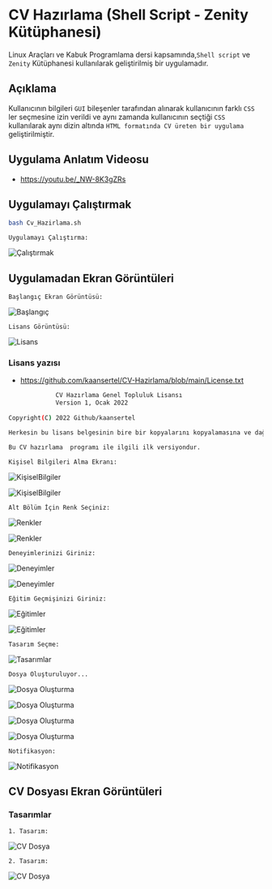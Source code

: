 # CV Hazırlama (Shell Script - Zenity Kütüphanesi)
Linux Araçları ve Kabuk Programlama dersi kapsamında,`Shell script` ve `Zenity` Kütüphanesi kullanılarak geliştirilmiş bir uygulamadır.

## Açıklama
Kullanıcının bilgileri `GUI` bileşenler tarafından alınarak kullanıcının farklı `CSS` ler seçmesine izin verildi ve aynı zamanda kullanıcının seçtiği `CSS` kullanılarak aynı dizin altında `HTML formatında CV üreten bir uygulama` geliştirilmiştir.

## Uygulama Anlatım Videosu
- <https://youtu.be/_NW-8K3gZRs>

## Uygulamayı Çalıştırmak
```sh
bash Cv_Hazirlama.sh
```

`Uygulamayı Çalıştırma:`

![Çalıştırmak](https://github.com/kaansertel/CV-Hazirlama/blob/main/resimler/CV01.png)

## Uygulamadan Ekran Görüntüleri

`Başlangıç Ekran Görüntüsü:`

![Başlangıç](https://github.com/kaansertel/CV-Hazirlama/blob/main/resimler/CV02.png)

`Lisans Görüntüsü:`

![Lisans](https://github.com/kaansertel/CV-Hazirlama/blob/main/resimler/CV03.png)

### Lisans yazısı
- https://github.com/kaansertel/CV-Hazirlama/blob/main/License.txt

```sh
             CV Hazırlama Genel Topluluk Lisansı
             Version 1, Ocak 2022
             
Copyright(C) 2022 Github/kaansertel

Herkesin bu lisans belgesinin bire bir kopyalarını kopyalamasına ve dağıtmasına izin verilir, ancak değiştirilmesine izin verilmez.

Bu CV hazırlama  programı ile ilgili ilk versiyondur.
```

`Kişisel Bilgileri Alma Ekranı:`

![KişiselBilgiler](https://github.com/kaansertel/CV-Hazirlama/blob/main/resimler/CV04.png)

![KişiselBilgiler](https://github.com/kaansertel/CV-Hazirlama/blob/main/resimler/CV05.png)

`Alt Bölüm İçin Renk Seçiniz:`

![Renkler](https://github.com/kaansertel/CV-Hazirlama/blob/main/resimler/CV06.png)

![Renkler](https://github.com/kaansertel/CV-Hazirlama/blob/main/resimler/CV07.png)

`Deneyimlerinizi Giriniz:`

![Deneyimler](https://github.com/kaansertel/CV-Hazirlama/blob/main/resimler/CV08.png)

![Deneyimler](https://github.com/kaansertel/CV-Hazirlama/blob/main/resimler/CV09.png)

`Eğitim Geçmişinizi Giriniz:`

![Eğitimler](https://github.com/kaansertel/CV-Hazirlama/blob/main/resimler/CV10.png)

![Eğitimler](https://github.com/kaansertel/CV-Hazirlama/blob/main/resimler/CV11.png)

`Tasarım Seçme:`

![Tasarımlar](https://github.com/kaansertel/CV-Hazirlama/blob/main/resimler/CV12.png)

`Dosya Oluşturuluyor...`

![Dosya Oluşturma](https://github.com/kaansertel/CV-Hazirlama/blob/main/resimler/CV13.png)

![Dosya Oluşturma](https://github.com/kaansertel/CV-Hazirlama/blob/main/resimler/CV14.png)

![Dosya Oluşturma](https://github.com/kaansertel/CV-Hazirlama/blob/main/resimler/CV15.png)

![Dosya Oluşturma](https://github.com/kaansertel/CV-Hazirlama/blob/main/resimler/CV16.png)

`Notifikasyon:`

![Notifikasyon](https://github.com/kaansertel/CV-Hazirlama/blob/main/resimler/CV17.png)

## CV Dosyası Ekran Görüntüleri
### Tasarımlar
`1. Tasarım:`

![CV Dosya](https://github.com/kaansertel/CV-Hazirlama/blob/main/resimler/CV18.png)


`2. Tasarım:`

![CV Dosya](https://github.com/kaansertel/CV-Hazirlama/blob/main/resimler/CV19.png)


